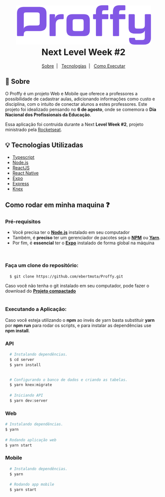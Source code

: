 
<h1 align="center">
  <img alt="Proffy" src="./web/src/assets/images/purple-logo.png" />
  <br> Next Level Week #2 </br>
</h1>


<p align="center">
  <a href="#pushpin-sobre">Sobre</a>&nbsp;&nbsp;|&nbsp;&nbsp;
  <a href="#bulb-tecnologias-utilizadas">Tecnologias</a>&nbsp;&nbsp;|&nbsp;&nbsp;
  <a href="#Como-rodar-em-minha-maquina-question">Como Executar</a>
</p>



## :pushpin: Sobre

O Proffy é um projeto Web e Mobile que oferece a professores a possibilidade de cadastrar aulas, adicionando informações como custo e disciplina, com o intuito de conectar alunos a estes professores.
Este projeto foi idealizado pensando no **6 de agosto**, onde se comemora o **Dia Nacional dos Profissionais da Educação**.
  
Essa aplicação foi contruida durante a Next **Level Week #2**, projeto ministrado pela [Rocketseat](https://rocketseat.com.br/).

## :bulb: Tecnologias Utilizadas

-  [Typescript](https://www.typescriptlang.org/)
-  [Node.js](https://nodejs.org/en/)
-  [ReactJS](https://reactjs.org/)
-  [React Native](http://facebook.github.io/react-native/)
-  [Expo](https://expo.io/)
-  [Express](https://expressjs.com/)
-  [Knex](http://knexjs.org/)

<a id="ancora2"></a>
## Como rodar em minha maquina :question:
>

### **Pré-requisitos**

  - Você precisa ter o **[Node.js](https://nodejs.org/en/)** instalado em seu computador
  - Também, é **preciso** ter um gerenciador de pacotes seja o **[NPM](https://www.npmjs.com/)** ou **[Yarn](https://yarnpkg.com/)**.
  - Por fim, é **essencial** ter o **[Expo](https://expo.io/)** instalado de forma global na máquina

<br />

### Faça um clone do repositório:

```sh
  $ git clone https://github.com/ebertmota/Proffy.git
```

Caso você não tenha o git instalado em seu computador, pode fazer o download do **[Projeto compactado](https://github.com/ebertmota/Proffy/archive/master.zip)**
<br />
<br />

### Executando a Aplicação:
  Caso você esteja utilizando o **npm** ao invés de yarn basta substituir **yarn** por **npm run** para rodar os scripts, e para instalar as dependências use **npm install**.
  ### API
  ```sh
    # Instalando dependências.
    $ cd server
    $ yarn install
    
  ```
  ```sh
    # Configurando o banco de dados e criando as tabelas.
    $ yarn knex:migrate
  
    # Iniciando API
    $ yarn dev:server
  ```
  ### Web
  ```sh
  # Instalando dependências.
  $ yarn
  
  # Rodando aplicação web
  $ yarn start
  ```
  
  ### Mobile
  ```sh
    # Instalando dependências.
    $ yarn
    
    # Rodando app mobile
    $ yarn start
  ```
